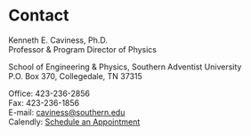# Contact
Kenneth E. Caviness, Ph.D.<br>
Professor & Program Director of Physics

School of Engineering & Physics, Southern Adventist University<br>
P.O. Box 370, Collegedale, TN 37315

Office: 423-236-2856<br>
Fax: 423-236-1856<br>
E-mail: caviness@southern.edu<br>
Calendly: [Schedule an Appointment](https://calendly.com/caviness/)
